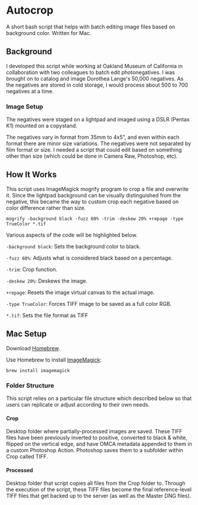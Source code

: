 # Autocrop
A short bash script that helps with batch editing image files based on background color. Written for Mac.

## Background
I developed this script while working at Oakland Museum of California in collaboration with two colleagues to batch edit photonegatives. I was brought on to catalog and image Dorothea Lange's 50,000 negatives. As the negatives are stored in cold storage, I would process about 500 to 700 negatives at a time. 

### Image Setup
The negatives were staged on a lightpad and imaged using a DSLR (Pentax K1) mounted on a copystand. 

The negatives vary in format from 35mm to 4x5", and even within each format there are minor size variations. The negatives were not separated by film format or size. I needed a script that could edit based on something other than size (which could be done in Camera Raw, Photoshop, etc).   

## How It Works
This script uses ImageMagick mogrify program to crop a file and overwrite it. Since the lightpad background can be visually distinguished from the negative, this became the way to custom crop each negative based on color difference rather than size. 

    mogrify -background black -fuzz 60% -trim -deskew 20% +repage -type TrueColor *.tif
  
Various aspects of the code will be highlighted below. 

`-background black`: Sets the background color to black. 

`-fuzz 60%`: Adjusts what is considered black based on a percentage. 

`-trim`: Crop function.

`-deskew 20%`: Deskews the image. 

`+repage`: Resets the image virtual canvas to the actual image.

`-type TrueColor`: Forces TIFF image to be saved as a full color RGB.

`*.tif`: Sets the file format as TIFF

## Mac Setup 
Download [Homebrew](https://brew.sh/ "Homebrew"). 

Use Homebrew to install [ImageMagick](https://imagemagick.org/ "ImageMagick"):

    brew install imagemagick

### Folder Structure 
This script relies on a particular file structure which described below so that users can replicate or adjust according to their own needs. 

#### Crop
Desktop folder where partially-processed images are saved. These TIFF files have been previously inverted to positive, converted to black & white, flipped on the vertical edge, and have OMCA metadata appended to them in a custom Photoshop Action. Photoshop saves them to a subfolder within Crop called TIFF.   

#### Processed
Desktop folder that script copies all files from the Crop folder to. Through the execution of the script, these TIFF files become the final reference-level TIFF files that get backed up to the server (as well as the Master DNG files). 
